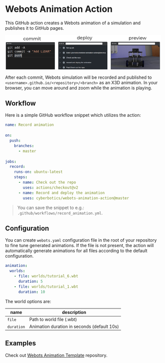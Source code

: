 # Webots Animation Action

This GitHub action creates a Webots animation of a simulation and publishes it to GitHub pages.

<p align="center">
  <img src="./assets/cover.png">
</p>


After each commit, Webots simulation will be recorded and published to `<username>.github.io/<repository>/<branch>` as an X3D animation.
In your browser, you can move around and zoom while the animation is playing.

## Workflow

Here is a simple GitHub workflow snippet which utilizes the action:
```yaml
name: Record animation

on:
  push:
    branches: 
      - master

jobs:
  record:
    runs-on: ubuntu-latest
    steps:
      - name: Check out the repo
        uses: actions/checkout@v2
      - name: Record and deploy the animation
        uses: cyberbotics/webots-animation-action@master
```
> You can save the snippet to e.g.: `.github/workflows/record_animation.yml`.

## Configuration

You can create `webots.yaml` configuration file in the root of your repository to fine tune generated animations.
If the file is not present, the action will automatically generate animations for all files according to the default configuration.

```yaml
animation:
  worlds:
    - file: worlds/tutorial_6.wbt
      duration: 5
    - file: worlds/tutorial_1.wbt
      duration: 10
```

The world options are:

| **name**   | **description**                             |
|------------|---------------------------------------------|
| `file`     | Path to world file (.wbt)                   |
| `duration` | Animation duration in seconds (default 10s) |

## Examples

Check out [Webots Animation Template](https://github.com/cyberbotics/webots-animation-template/) repository.
